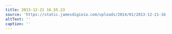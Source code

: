 ```yaml
---
title: 2013-12-21 16.55.23
source: 'https://static.jamesdigioia.com/uploads/2014/01/2013-12-21-16-55-23.jpg'
altText: ''
caption: ''
---
```


